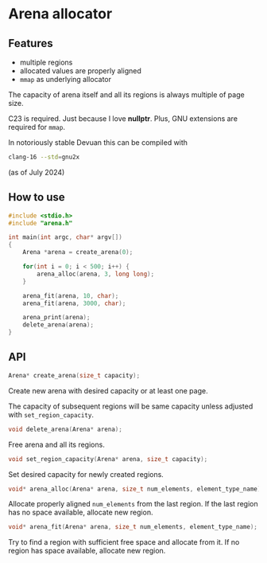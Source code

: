 # Arena allocator

## Features

* multiple regions
* allocated values are properly aligned
* `mmap` as underlying allocator

The capacity of arena itself and all its regions is always multiple
of page size.

C23 is required. Just because I love **nullptr**.
Plus, GNU extensions are required for `mmap`.

In notoriously stable Devuan this can be compiled with
```bash
clang-16 --std=gnu2x
```
(as of July 2024)

## How to use

```c
#include <stdio.h>
#include "arena.h"

int main(int argc, char* argv[])
{
    Arena *arena = create_arena(0);

    for(int i = 0; i < 500; i++) {
        arena_alloc(arena, 3, long long);
    }

    arena_fit(arena, 10, char);
    arena_fit(arena, 3000, char);

    arena_print(arena);
    delete_arena(arena);
}
```

## API

```c
Arena* create_arena(size_t capacity);
```
Create new arena with desired capacity
or at least one page.

The capacity of subsequent regions will be
same capacity unless adjusted with `set_region_capacity`.

```c
void delete_arena(Arena* arena);
```
Free arena and all its regions.

```c
void set_region_capacity(Arena* arena, size_t capacity);
```
Set desired capacity for newly created regions.

```c
void* arena_alloc(Arena* arena, size_t num_elements, element_type_name);
```
Allocate properly aligned `num_elements` from the last region.
If the last region has no space available, allocate new region.

```c
void* arena_fit(Arena* arena, size_t num_elements, element_type_name);
```
Try to find a region with sufficient free space
and allocate from it.
If no region has space available, allocate new region.
